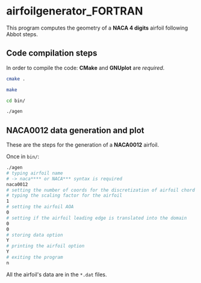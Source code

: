 # airfoilgenerator_FORTRAN

This program computes the geometry of a **NACA 4 digits** airfoil following Abbot steps.

## Code compilation steps

In order to compile the code: **CMake** and **GNUplot** are *required*.

```bash
cmake . 

make 

cd bin/ 

./agen
```

## **NACA0012** data generation and plot

These are the steps for the generation of a **NACA0012** airfoil.

Once in ```bin/```:

```bash
./agen 
# typing airfoil name 
# -> naca**** or NACA*** syntax is required
naca0012
# setting the number of coords for the discretization of airfoil chord
# typing the scaling factor for the airfoil
1 
# setting the airfoil AOA
0
# setting if the airfoil leading edge is translated into the domain
0
0
# storing data option 
Y
# printing the airfoil option
Y
# exiting the program 
n
```

All the airfoil's data are in the ```*.dat``` files.
